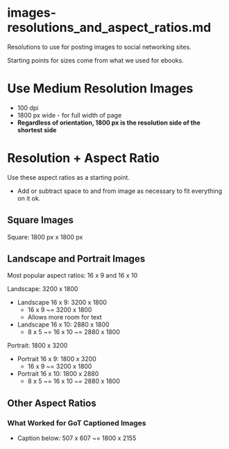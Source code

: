 
# images-resolutions_and_aspect_ratios.md

Resolutions to use for posting images to social networking sites.

Starting points for sizes come from what we used for ebooks.

# Use Medium Resolution Images

- 100 dpi
- 1800 px wide - for full width of page
- **Regardless of orientation, 1800 px is the resolution side of the shortest side**

# Resolution + Aspect Ratio

Use these aspect ratios as a starting point.
- Add or subtract space to and from image as necessary to fit everything on it ok.

## Square Images

Square: 1800 px x 1800 px

## Landscape and Portrait Images

Most popular aspect ratios: 16 x 9 and 16 x 10

Landscape: 3200 x 1800

- Landscape 16 x 9: 3200 x 1800
  - 16 x 9 ~= 3200 x 1800
  - Allows more room for text
- Landscape 16 x 10: 2880 x 1800
  - 8 x 5 ~= 16 x 10 ~= 2880 x 1800

Portrait: 1800 x 3200

- Portrait 16 x 9: 1800 x 3200
  - 16 x 9 ~= 3200 x 1800
- Portrait 16 x 10: 1800 x 2880
  - 8 x 5 ~= 16 x 10 ~= 2880 x 1800

## Other Aspect Ratios

### What Worked for GoT Captioned Images

- Caption below: 507 x 607 ~= 1800 x 2155

